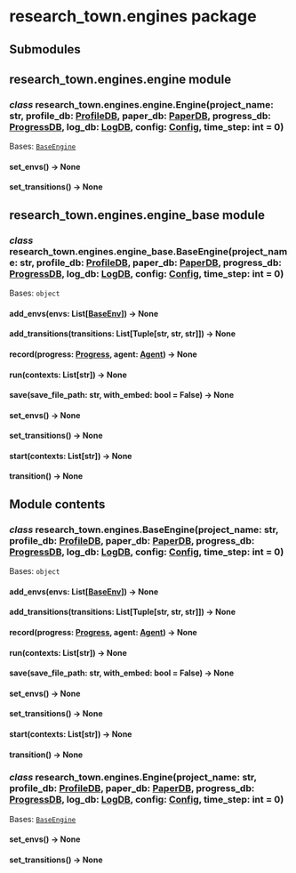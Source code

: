 # research_town.engines package

## Submodules

## research_town.engines.engine module

### *class* research_town.engines.engine.Engine(project_name: str, profile_db: [ProfileDB](research_town.dbs.md#research_town.dbs.db_profile.ProfileDB), paper_db: [PaperDB](research_town.dbs.md#research_town.dbs.db_paper.PaperDB), progress_db: [ProgressDB](research_town.dbs.md#research_town.dbs.db_progress.ProgressDB), log_db: [LogDB](research_town.dbs.md#research_town.dbs.db_log.LogDB), config: [Config](research_town.configs.md#research_town.configs.config.Config), time_step: int = 0)

Bases: [`BaseEngine`](#research_town.engines.engine_base.BaseEngine)

#### set_envs() → None

#### set_transitions() → None

## research_town.engines.engine_base module

### *class* research_town.engines.engine_base.BaseEngine(project_name: str, profile_db: [ProfileDB](research_town.dbs.md#research_town.dbs.db_profile.ProfileDB), paper_db: [PaperDB](research_town.dbs.md#research_town.dbs.db_paper.PaperDB), progress_db: [ProgressDB](research_town.dbs.md#research_town.dbs.db_progress.ProgressDB), log_db: [LogDB](research_town.dbs.md#research_town.dbs.db_log.LogDB), config: [Config](research_town.configs.md#research_town.configs.config.Config), time_step: int = 0)

Bases: `object`

#### add_envs(envs: List[[BaseEnv](research_town.envs.md#research_town.envs.env_base.BaseEnv)]) → None

#### add_transitions(transitions: List[Tuple[str, str, str]]) → None

#### record(progress: [Progress](research_town.dbs.md#research_town.dbs.data.Progress), agent: [Agent](research_town.agents.md#research_town.agents.agent.Agent)) → None

#### run(contexts: List[str]) → None

#### save(save_file_path: str, with_embed: bool = False) → None

#### set_envs() → None

#### set_transitions() → None

#### start(contexts: List[str]) → None

#### transition() → None

## Module contents

### *class* research_town.engines.BaseEngine(project_name: str, profile_db: [ProfileDB](research_town.dbs.md#research_town.dbs.db_profile.ProfileDB), paper_db: [PaperDB](research_town.dbs.md#research_town.dbs.db_paper.PaperDB), progress_db: [ProgressDB](research_town.dbs.md#research_town.dbs.db_progress.ProgressDB), log_db: [LogDB](research_town.dbs.md#research_town.dbs.db_log.LogDB), config: [Config](research_town.configs.md#research_town.configs.config.Config), time_step: int = 0)

Bases: `object`

#### add_envs(envs: List[[BaseEnv](research_town.envs.md#research_town.envs.env_base.BaseEnv)]) → None

#### add_transitions(transitions: List[Tuple[str, str, str]]) → None

#### record(progress: [Progress](research_town.dbs.md#research_town.dbs.data.Progress), agent: [Agent](research_town.agents.md#research_town.agents.agent.Agent)) → None

#### run(contexts: List[str]) → None

#### save(save_file_path: str, with_embed: bool = False) → None

#### set_envs() → None

#### set_transitions() → None

#### start(contexts: List[str]) → None

#### transition() → None

### *class* research_town.engines.Engine(project_name: str, profile_db: [ProfileDB](research_town.dbs.md#research_town.dbs.db_profile.ProfileDB), paper_db: [PaperDB](research_town.dbs.md#research_town.dbs.db_paper.PaperDB), progress_db: [ProgressDB](research_town.dbs.md#research_town.dbs.db_progress.ProgressDB), log_db: [LogDB](research_town.dbs.md#research_town.dbs.db_log.LogDB), config: [Config](research_town.configs.md#research_town.configs.config.Config), time_step: int = 0)

Bases: [`BaseEngine`](#research_town.engines.engine_base.BaseEngine)

#### set_envs() → None

#### set_transitions() → None
